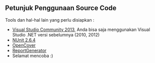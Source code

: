 ## Petunjuk Penggunaan Source Code

Tools dan hal-hal lain yang perlu disiapkan :

* [Visual Studio Community 2013]( http://www.visualstudio.com/en-us/downloads/download-visual-studio-vs#d-community), Anda bisa saja menggunakan Visual Studio .NET versi sebelumnya (2010, 2012)
* [NUnit 2.6.4](https://github.com/nunit/nunitv2/releases/2.6.4)
* [OpenCover](https://github.com/OpenCover/opencover/releases)
* [ReportGenerator](https://github.com/danielpalme/ReportGenerator/releases)
* Selamat mencoba :)